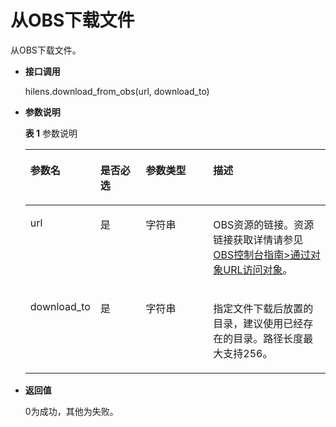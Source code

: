 # 从OBS下载文件<a name="hilens_05_0030"></a>

从OBS下载文件。

-   **接口调用**

    hilens.download\_from\_obs\(url, download\_to\)

-   **参数说明**

    **表 1**  参数说明

    <a name="table13539181462716"></a>
    <table><thead align="left"><tr id="row2540614192716"><th class="cellrowborder" valign="top" width="16.21162116211621%" id="mcps1.2.5.1.1"><p id="p1654016149272"><a name="p1654016149272"></a><a name="p1654016149272"></a><strong id="b42342054117"><a name="b42342054117"></a><a name="b42342054117"></a>参数名</strong></p>
    </th>
    <th class="cellrowborder" valign="top" width="16.31163116311631%" id="mcps1.2.5.1.2"><p id="p1319483954019"><a name="p1319483954019"></a><a name="p1319483954019"></a><strong id="b578816214110"><a name="b578816214110"></a><a name="b578816214110"></a>是否必选</strong></p>
    </th>
    <th class="cellrowborder" valign="top" width="24.71247124712471%" id="mcps1.2.5.1.3"><p id="p998113813400"><a name="p998113813400"></a><a name="p998113813400"></a><strong id="b923813590407"><a name="b923813590407"></a><a name="b923813590407"></a>参数类型</strong></p>
    </th>
    <th class="cellrowborder" valign="top" width="42.76427642764276%" id="mcps1.2.5.1.4"><p id="p1454061414277"><a name="p1454061414277"></a><a name="p1454061414277"></a><strong id="b175919114120"><a name="b175919114120"></a><a name="b175919114120"></a>描述</strong></p>
    </th>
    </tr>
    </thead>
    <tbody><tr id="row115403147277"><td class="cellrowborder" valign="top" width="16.21162116211621%" headers="mcps1.2.5.1.1 "><p id="p95401141277"><a name="p95401141277"></a><a name="p95401141277"></a>url</p>
    </td>
    <td class="cellrowborder" valign="top" width="16.31163116311631%" headers="mcps1.2.5.1.2 "><p id="p15195203912405"><a name="p15195203912405"></a><a name="p15195203912405"></a>是</p>
    </td>
    <td class="cellrowborder" valign="top" width="24.71247124712471%" headers="mcps1.2.5.1.3 "><p id="p398283814408"><a name="p398283814408"></a><a name="p398283814408"></a>字符串</p>
    </td>
    <td class="cellrowborder" valign="top" width="42.76427642764276%" headers="mcps1.2.5.1.4 "><p id="p15540914182716"><a name="p15540914182716"></a><a name="p15540914182716"></a>OBS资源的链接。资源链接获取详情请参见<a href="https://support.huaweicloud.com/usermanual-obs/obs_03_0319.html#section1" target="_blank" rel="noopener noreferrer">OBS控制台指南&gt;通过对象URL访问对象</a>。</p>
    </td>
    </tr>
    <tr id="row1354018144275"><td class="cellrowborder" valign="top" width="16.21162116211621%" headers="mcps1.2.5.1.1 "><p id="p17540714152718"><a name="p17540714152718"></a><a name="p17540714152718"></a>download_to</p>
    </td>
    <td class="cellrowborder" valign="top" width="16.31163116311631%" headers="mcps1.2.5.1.2 "><p id="p7195103944011"><a name="p7195103944011"></a><a name="p7195103944011"></a>是</p>
    </td>
    <td class="cellrowborder" valign="top" width="24.71247124712471%" headers="mcps1.2.5.1.3 "><p id="p10982738164015"><a name="p10982738164015"></a><a name="p10982738164015"></a>字符串</p>
    </td>
    <td class="cellrowborder" valign="top" width="42.76427642764276%" headers="mcps1.2.5.1.4 "><p id="p454071419270"><a name="p454071419270"></a><a name="p454071419270"></a>指定文件下载后放置的目录，建议使用已经存在的目录。路径长度最大支持256。</p>
    </td>
    </tr>
    </tbody>
    </table>

-   **返回值**

    0为成功，其他为失败。


